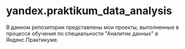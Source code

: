 # yandex.praktikum_data_analysis
В данном репозитории представлены мои проекты, выполненные в процессе обучения по специальности "Аналитик данных" в Яндекс.Практикуме.
